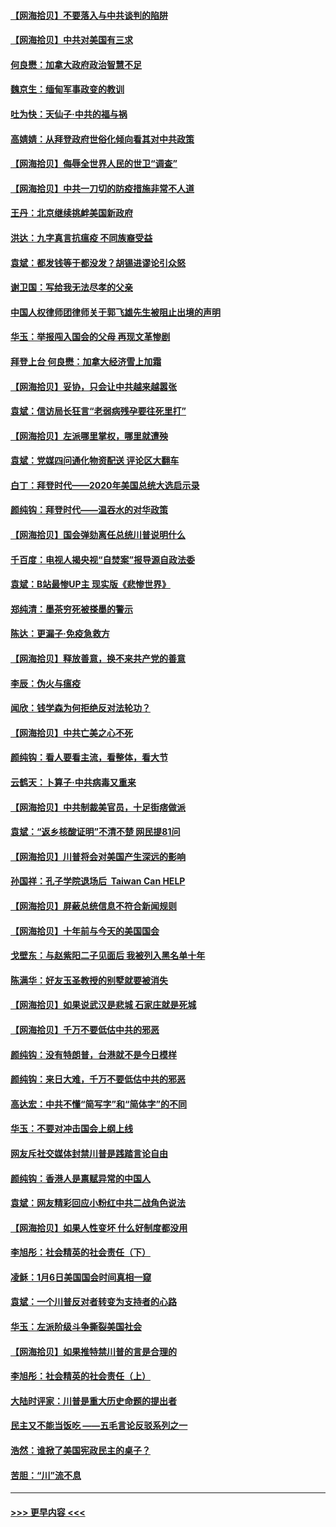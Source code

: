 #### [【网海拾贝】不要落入与中共谈判的陷阱](../pages/nsc993/n12735229.md?t=02061201) 
#### [【网海拾贝】中共对美国有三求](../pages/nsc993/n12735197.md?t=02061201) 
#### [何良懋：加拿大政府政治智慧不足](../pages/nsc993/n12734323.md?t=02061201) 
#### [魏京生：缅甸军事政变的教训](../pages/nsc993/n12732470.md?t=02061201) 
#### [吐为快：天仙子·中共的福与祸](../pages/nsc993/n12732165.md?t=02061201) 
#### [高婧婧：从拜登政府世俗化倾向看其对中共政策](../pages/nsc993/n12730028.md?t=02061201) 
#### [【网海拾贝】侮辱全世界人民的世卫“调查”](../pages/nsc993/n12727884.md?t=02061201) 
#### [【网海拾贝】中共一刀切的防疫措施非常不人道](../pages/nsc993/n12724879.md?t=02061201) 
#### [王丹：北京继续挑衅美国新政府](../pages/nsc993/n12722456.md?t=02061201) 
#### [洪达：九字真言抗瘟疫 不同族裔受益](../pages/nsc993/n12722448.md?t=02061201) 
#### [袁斌：都发钱等于都没发？胡锡进谬论引众怒](../pages/nsc993/n12722393.md?t=02061201) 
#### [谢卫国：写给我无法尽孝的父亲](../pages/nsc993/n12720325.md?t=02061201) 
#### [中国人权律师团律师关于郭飞雄先生被阻止出境的声明](../pages/nsc993/n12720203.md?t=02061201) 
#### [华玉：举报闯入国会的父母 再现文革惨剧](../pages/nsc993/n12719070.md?t=02061201) 
#### [拜登上台 何良懋：加拿大经济雪上加霜](../pages/nsc993/n12718943.md?t=02061201) 
#### [【网海拾贝】妥协，只会让中共越来越嚣张](../pages/nsc993/n12717392.md?t=02061201) 
#### [袁斌：信访局长狂言“老弱病残孕要往死里打”](../pages/nsc993/n12717343.md?t=02061201) 
#### [【网海拾贝】左派哪里掌权，哪里就遭殃](../pages/nsc993/n12715009.md?t=02061201) 
#### [袁斌：党媒四问通化物资配送 评论区大翻车](../pages/nsc993/n12714950.md?t=02061201) 
#### [白丁：拜登时代——2020年美国总统大选启示录](../pages/nsc993/n12714920.md?t=02061201) 
#### [颜纯钩：拜登时代——温吞水的对华政策](../pages/nsc993/n12713245.md?t=02061201) 
#### [【网海拾贝】国会弹劾离任总统川普说明什么](../pages/nsc993/n12712816.md?t=02061201) 
#### [千百度：电视人揭央视“自焚案”报导源自政法委](../pages/nsc993/n12709760.md?t=02061201) 
#### [袁斌：B站最惨UP主 现实版《悲惨世界》](../pages/nsc993/n12709686.md?t=02061201) 
#### [郑纯清：墨茶穷死被搽墨的警示](../pages/nsc993/n12709262.md?t=02061201) 
#### [陈达：更漏子·免疫急救方](../pages/nsc993/n12709244.md?t=02061201) 
#### [【网海拾贝】释放善意，换不来共产党的善意](../pages/nsc993/n12708361.md?t=02061201) 
#### [李辰：伪火与瘟疫](../pages/nsc993/n12707981.md?t=02061201) 
#### [闻欣：钱学森为何拒绝反对法轮功？](../pages/nsc993/n12707407.md?t=02061201) 
#### [【网海拾贝】中共亡美之心不死](../pages/nsc993/n12707621.md?t=02061201) 
#### [颜纯钩：看人要看主流，看整体，看大节](../pages/nsc993/n12707536.md?t=02061201) 
#### [云鹤天：卜算子‧中共病毒又重来](../pages/nsc993/n12707408.md?t=02061201) 
#### [【网海拾贝】中共制裁美官员，十足街痞做派](../pages/nsc993/n12705115.md?t=02061201) 
#### [袁斌：“返乡核酸证明”不清不楚 网民提81问](../pages/nsc993/n12704982.md?t=02061201) 
#### [【网海拾贝】川普将会对美国产生深远的影响](../pages/nsc993/n12703045.md?t=02061201) 
#### [孙国祥：孔子学院退场后  Taiwan Can HELP](../pages/nsc993/n12702430.md?t=02061201) 
#### [【网海拾贝】屏蔽总统信息不符合新闻规则](../pages/nsc993/n12699998.md?t=02061201) 
#### [【网海拾贝】十年前与今天的美国国会](../pages/nsc993/n12696993.md?t=02061201) 
#### [戈壁东：与赵紫阳二子见面后 我被列入黑名单十年](../pages/nsc993/n12696215.md?t=02061201) 
#### [陈满华：好友玉圣教授的别墅就要被消失](../pages/nsc993/n12695411.md?t=02061201) 
#### [【网海拾贝】如果说武汉是悲城 石家庄就是死城](../pages/nsc993/n12694589.md?t=02061201) 
#### [【网海拾贝】千万不要低估中共的邪恶](../pages/nsc993/n12692771.md?t=02061201) 
#### [颜纯钩：没有特朗普，台港就不是今日模样](../pages/nsc993/n12692678.md?t=02061201) 
#### [颜纯钩：来日大难，千万不要低估中共的邪恶](../pages/nsc993/n12692080.md?t=02061201) 
#### [高达宏：中共不懂“简写字”和“简体字”的不同](../pages/nsc993/n12692068.md?t=02061201) 
#### [华玉：不要对冲击国会上纲上线](../pages/nsc993/n12689948.md?t=02061201) 
#### [网友斥社交媒体封禁川普是践踏言论自由](../pages/nsc993/n12687482.md?t=02061201) 
#### [颜纯钩：香港人是禀赋异常的中国人](../pages/nsc993/n12685142.md?t=02061201) 
#### [袁斌：网友精彩回应小粉红中共二战角色说法](../pages/nsc993/n12684994.md?t=02061201) 
#### [【网海拾贝】如果人性变坏 什么好制度都没用](../pages/nsc993/n12683000.md?t=02061201) 
#### [李旭彤：社会精英的社会责任（下）](../pages/nsc993/n12680604.md?t=02061201) 
#### [凌稣：1月6日美国国会时间真相一窥](../pages/nsc993/n12682780.md?t=02061201) 
#### [袁斌：一个川普反对者转变为支持者的心路](../pages/nsc993/n12682700.md?t=02061201) 
#### [华玉：左派阶级斗争撕裂美国社会](../pages/nsc993/n12681226.md?t=02061201) 
#### [【网海拾贝】如果推特禁川普的言是合理的](../pages/nsc993/n12681232.md?t=02061201) 
#### [李旭彤：社会精英的社会责任（上）](../pages/nsc993/n12680501.md?t=02061201) 
#### [大陆时评家：川普是重大历史命题的提出者](../pages/nsc993/n12679904.md?t=02061201) 
#### [民主又不能当饭吃 ——五毛言论反驳系列之一](../pages/nsc993/n12679877.md?t=02061201) 
#### [浩然：谁掀了美国宪政民主的桌子？](../pages/nsc993/n12679850.md?t=02061201) 
#### [苦胆：“川”流不息](../pages/nsc993/n12678388.md?t=02061201) 

----
#### [ >>> 更早内容 <<< ](../indexes/nsc993-earlier.md)
